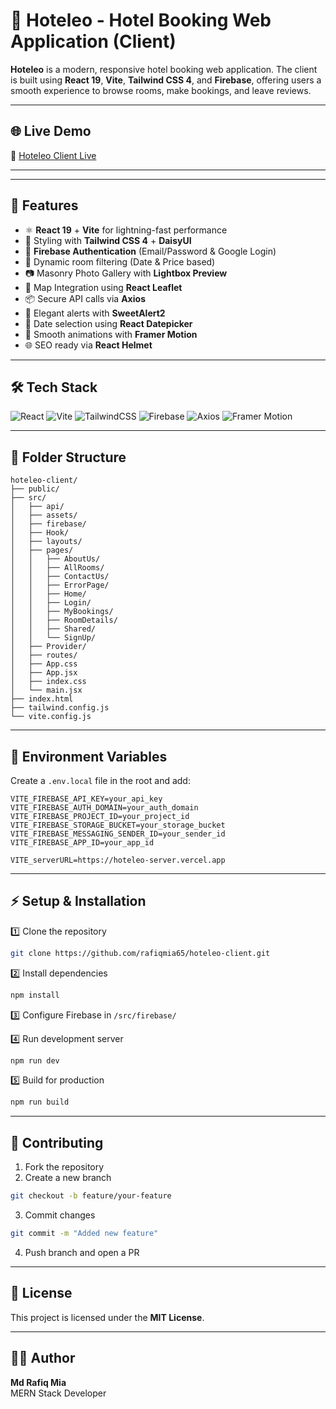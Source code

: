 # 🏨 Hoteleo - Hotel Booking Web Application (Client)

**Hoteleo** is a modern, responsive hotel booking web application. The client is built using **React 19**, **Vite**, **Tailwind CSS 4**, and **Firebase**, offering users a smooth experience to browse rooms, make bookings, and leave reviews.

---

## 🌐 Live Demo
🔗 [Hoteleo Client Live](https://hoteleo.netlify.app/)

---

---

## 🚀 Features
- ⚛️ **React 19** + **Vite** for lightning-fast performance
- 🎨 Styling with **Tailwind CSS 4** + **DaisyUI**
- 🔐 **Firebase Authentication** (Email/Password & Google Login)
- 📅 Dynamic room filtering (Date & Price based)
- 📷 Masonry Photo Gallery with **Lightbox Preview**
- 📍 Map Integration using **React Leaflet**
- 📦 Secure API calls via **Axios**
- 🔔 Elegant alerts with **SweetAlert2**
- 📆 Date selection using **React Datepicker**
- 🎥 Smooth animations with **Framer Motion**
- 🌐 SEO ready via **React Helmet**

---

## 🛠 Tech Stack
![React](https://img.shields.io/badge/React-19-blue?logo=react)
![Vite](https://img.shields.io/badge/Vite-5-purple?logo=vite)
![TailwindCSS](https://img.shields.io/badge/TailwindCSS-4-38B2AC?logo=tailwindcss)
![Firebase](https://img.shields.io/badge/Firebase-Authentication-orange?logo=firebase)
![Axios](https://img.shields.io/badge/Axios-HTTP%20Client-5A29E3)
![Framer Motion](https://img.shields.io/badge/Framer%20Motion-Animations-pink?logo=framer)

---

## 📂 Folder Structure
```
hoteleo-client/
├── public/
├── src/
│   ├── api/
│   ├── assets/
│   ├── firebase/
│   ├── Hook/
│   ├── layouts/
│   ├── pages/
│   │   ├── AboutUs/
│   │   ├── AllRooms/
│   │   ├── ContactUs/
│   │   ├── ErrorPage/
│   │   ├── Home/
│   │   ├── Login/
│   │   ├── MyBookings/
│   │   ├── RoomDetails/
│   │   ├── Shared/
│   │   └── SignUp/
│   ├── Provider/
│   ├── routes/
│   ├── App.css
│   ├── App.jsx
│   ├── index.css
│   └── main.jsx
├── index.html
├── tailwind.config.js
└── vite.config.js
```

---

## 🔑 Environment Variables
Create a `.env.local` file in the root and add:
```env
VITE_FIREBASE_API_KEY=your_api_key
VITE_FIREBASE_AUTH_DOMAIN=your_auth_domain
VITE_FIREBASE_PROJECT_ID=your_project_id
VITE_FIREBASE_STORAGE_BUCKET=your_storage_bucket
VITE_FIREBASE_MESSAGING_SENDER_ID=your_sender_id
VITE_FIREBASE_APP_ID=your_app_id

VITE_serverURL=https://hoteleo-server.vercel.app
```

---

## ⚡ Setup & Installation
1️⃣ Clone the repository  
```bash
git clone https://github.com/rafiqmia65/hoteleo-client.git
```

2️⃣ Install dependencies  
```bash
npm install
```

3️⃣ Configure Firebase in `/src/firebase/`

4️⃣ Run development server  
```bash
npm run dev
```

5️⃣ Build for production  
```bash
npm run build
```

---

## 🤝 Contributing
1. Fork the repository  
2. Create a new branch  
```bash
git checkout -b feature/your-feature
```
3. Commit changes  
```bash
git commit -m "Added new feature"
```
4. Push branch and open a PR

---

## 📄 License
This project is licensed under the **MIT License**.

---

## 👨‍💻 Author
**Md Rafiq Mia**  
MERN Stack Developer
